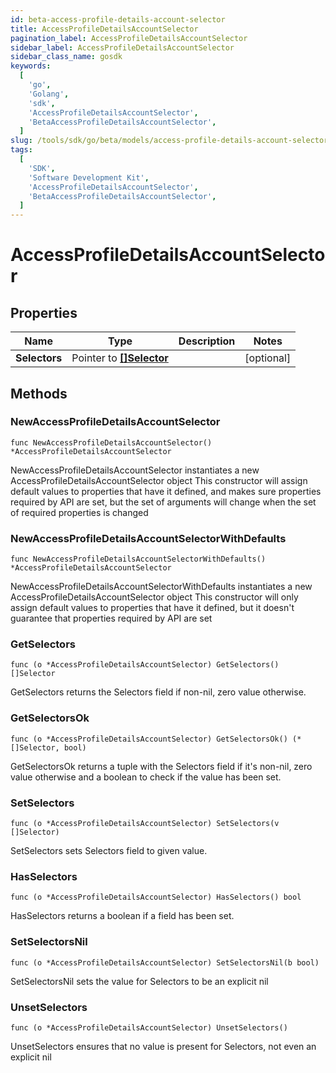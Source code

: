 ```yaml
---
id: beta-access-profile-details-account-selector
title: AccessProfileDetailsAccountSelector
pagination_label: AccessProfileDetailsAccountSelector
sidebar_label: AccessProfileDetailsAccountSelector
sidebar_class_name: gosdk
keywords:
  [
    'go',
    'Golang',
    'sdk',
    'AccessProfileDetailsAccountSelector',
    'BetaAccessProfileDetailsAccountSelector',
  ]
slug: /tools/sdk/go/beta/models/access-profile-details-account-selector
tags:
  [
    'SDK',
    'Software Development Kit',
    'AccessProfileDetailsAccountSelector',
    'BetaAccessProfileDetailsAccountSelector',
  ]
---
```


# AccessProfileDetailsAccountSelector

## Properties

| Name | Type | Description | Notes |
| --- | --- | --- | --- |
| **Selectors** | Pointer to [**[]Selector**](selector) |  | [optional] |

## Methods

### NewAccessProfileDetailsAccountSelector

`func NewAccessProfileDetailsAccountSelector() *AccessProfileDetailsAccountSelector`

NewAccessProfileDetailsAccountSelector instantiates a new AccessProfileDetailsAccountSelector object This constructor will assign default values to properties that have it defined, and makes sure properties required by API are set, but the set of arguments will change when the set of required properties is changed

### NewAccessProfileDetailsAccountSelectorWithDefaults

`func NewAccessProfileDetailsAccountSelectorWithDefaults() *AccessProfileDetailsAccountSelector`

NewAccessProfileDetailsAccountSelectorWithDefaults instantiates a new AccessProfileDetailsAccountSelector object This constructor will only assign default values to properties that have it defined, but it doesn't guarantee that properties required by API are set

### GetSelectors

`func (o *AccessProfileDetailsAccountSelector) GetSelectors() []Selector`

GetSelectors returns the Selectors field if non-nil, zero value otherwise.

### GetSelectorsOk

`func (o *AccessProfileDetailsAccountSelector) GetSelectorsOk() (*[]Selector, bool)`

GetSelectorsOk returns a tuple with the Selectors field if it's non-nil, zero value otherwise and a boolean to check if the value has been set.

### SetSelectors

`func (o *AccessProfileDetailsAccountSelector) SetSelectors(v []Selector)`

SetSelectors sets Selectors field to given value.

### HasSelectors

`func (o *AccessProfileDetailsAccountSelector) HasSelectors() bool`

HasSelectors returns a boolean if a field has been set.

### SetSelectorsNil

`func (o *AccessProfileDetailsAccountSelector) SetSelectorsNil(b bool)`

SetSelectorsNil sets the value for Selectors to be an explicit nil

### UnsetSelectors

`func (o *AccessProfileDetailsAccountSelector) UnsetSelectors()`

UnsetSelectors ensures that no value is present for Selectors, not even an explicit nil
